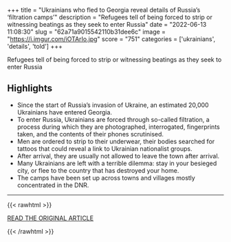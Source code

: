 +++
title = "Ukrainians who fled to Georgia reveal details of Russia’s ‘filtration camps’"
description = "Refugees tell of being forced to strip or witnessing beatings as they seek to enter Russia"
date = "2022-06-13 11:08:30"
slug = "62a71a9015542110b31dee6c"
image = "https://i.imgur.com/iOTArIo.jpg"
score = "751"
categories = ['ukrainians', 'details', 'told']
+++

Refugees tell of being forced to strip or witnessing beatings as they seek to enter Russia

## Highlights

- Since the start of Russia’s invasion of Ukraine, an estimated 20,000 Ukrainians have entered Georgia.
- To enter Russia, Ukrainians are forced through so-called filtration, a process during which they are photographed, interrogated, fingerprints taken, and the contents of their phones scrutinised.
- Men are ordered to strip to their underwear, their bodies searched for tattoos that could reveal a link to Ukrainian nationalist groups.
- After arrival, they are usually not allowed to leave the town after arrival.
- Many Ukrainians are left with a terrible dilemma: stay in your besieged city, or flee to the country that has destroyed your home.
- The camps have been set up across towns and villages mostly concentrated in the DNR.

---

{{< rawhtml >}}
  <p class="article-category">
    <a target="_blank" href="https://www.theguardian.com/world/2022/jun/12/ukrainians-who-fled-to-georgia-reveal-details-of-russias-filtration-camps">READ THE ORIGINAL ARTICLE</a>
  </p>
{{< /rawhtml >}}
